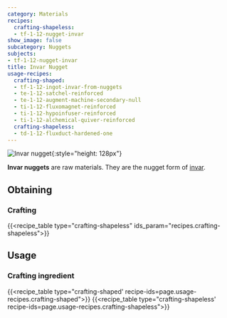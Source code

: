 ```yaml
---
category: Materials
recipes:
  crafting-shapeless:
  - tf-1-12-nugget-invar
show_image: false
subcategory: Nuggets
subjects:
- tf-1-12-nugget-invar
title: Invar Nugget
usage-recipes:
  crafting-shaped:
  - tf-1-12-ingot-invar-from-nuggets
  - te-1-12-satchel-reinforced
  - te-1-12-augment-machine-secondary-null
  - ti-1-12-fluxomagnet-reinforced
  - ti-1-12-hypoinfuser-reinforced
  - ti-1-12-alchemical-quiver-reinforced
  crafting-shapeless:
  - td-1-12-fluxduct-hardened-one
---
```


![Invar nugget](/images/docs/1.12/thermal-foundation/nugget-invar.png){:style="height: 128px"}


**Invar nuggets** are raw materials. They are the nugget form of
[invar](../invar-ingot/).


Obtaining
---------

### Crafting
{{<recipe_table type="crafting-shapeless" ids_param="recipes.crafting-shapeless">}}


Usage
-----

### Crafting ingredient
{{<recipe_table type="crafting-shaped' recipe-ids=page.usage-recipes.crafting-shaped">}}
{{<recipe_table type="crafting-shapeless' recipe-ids=page.usage-recipes.crafting-shapeless">}}

